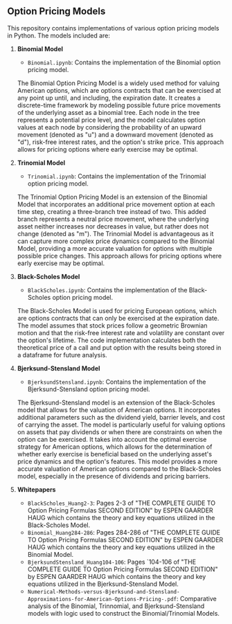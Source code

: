 ## Option Pricing Models
This repository contains implementations of various option pricing models in Python. The models included are:

1. **Binomial Model**
   - `Binomial.ipynb`: Contains the implementation of the Binomial option pricing model.

   The Binomial Option Pricing Model is a widely used method for valuing American options, which are options contracts that can be exercised at any point up until, and including, the expiration date. It creates a discrete-time framework by modeling possible future price movements of the underlying asset as a binomial tree. Each node in the tree represents a potential price level, and the model calculates option values at each node by considering the probability of an upward movement (denoted as "u") and a downward movement (denoted as "d"), risk-free interest rates, and the option's strike price. This approach allows for pricing options where early exercise may be optimal.

2. **Trinomial Model**
   - `Trinomial.ipynb`: Contains the implementation of the Trinomial option pricing model.

   The Trinomial Option Pricing Model is an extension of the Binomial Model that incorporates an additional price movement option at each time step, creating a three-branch tree instead of two. This added branch represents a neutral price movement, where the underlying asset neither increases nor decreases in value, but rather does not change (denoted as "m"). The Trinomial Model is advantageous as it can capture more complex price dynamics compared to the Binomial Model, providing a more accurate valuation for options with multiple possible price changes. This approach allows for pricing options where early exercise may be optimal.

3. **Black-Scholes Model**
   - `BlackScholes.ipynb`: Contains the implementation of the Black-Scholes option pricing model.

   The Black-Scholes Model is used for pricing European options, which are options contracts that can only be exercised at the expiration date. The model assumes that stock prices follow a geometric Brownian motion and that the risk-free interest rate and volatility are constant over the option's lifetime. The code implementation calculates both the theoretical price of a call and put option with the results being stored in a dataframe for future analysis.

4. **Bjerksund-Stensland Model**
   - `BjerksundStensland.ipynb`: Contains the implementation of the Bjerksund-Stensland option pricing model.

   The Bjerksund-Stensland model is an extension of the Black-Scholes model that allows for the valuation of American options. It incorporates additional parameters such as the dividend yield, barrier levels, and cost of carrying the asset. The model is particularly useful for valuing options on assets that pay dividends or when there are constraints on when the option can be exercised. It takes into account the optimal exercise strategy for American options, which allows for the determination of whether early exercise is beneficial based on the underlying asset's price dynamics and the option's features. This model provides a more accurate valuation of American options compared to the Black-Scholes model, especially in the presence of dividends and pricing barriers.

5. **Whitepapers**
   - `BlackScholes_Huang2-3`: Pages 2-3 of "THE COMPLETE GUIDE TO Option Pricing Formulas SECOND EDITION" by ESPEN GAARDER HAUG which contains the theory and key equations utilized in the Black-Scholes Model. 
   - `Binomial_Huang284-286`: Pages 284-286 of "THE COMPLETE GUIDE TO Option Pricing Formulas SECOND EDITION" by ESPEN GAARDER HAUG which contains the theory and key equations utilized in the Binomial Model.
   - `BjerksundStensland_Huang104-106`: Pages `104-106 of "THE COMPLETE GUIDE TO Option Pricing Formulas SECOND EDITION" by ESPEN GAARDER HAUG which contains the theory and key equations utilized in the Bjerksund-Stensland Model.
   - `Numerical-Methods-versus-Bjerksund-and-Stensland-Approximations-for-American-Options-Pricing-.pdf`: Comparative analysis of the Binomial, Trinnomial, and Bjerksund-Stensland models with logic used to construct the Binomial/Trinomial Models.


